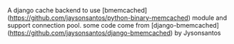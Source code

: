 A django cache backend to use [bmemcached] (https://github.com/jaysonsantos/python-binary-memcached) module and support connection pool.
some code come from [django-bmemcached] (https://github.com/jaysonsantos/django-bmemcached) by Jysonsantos
